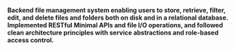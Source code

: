 **Backend file management system enabling users to store, retrieve, filter, edit, and delete files and folders both on disk and in a relational database. Implemented RESTful Minimal APIs and file I/O operations, and followed clean architecture principles with service abstractions and role-based access control.**
